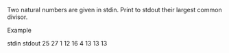 Two natural numbers are given in stdin. Print to stdout their largest common divisor.

Example

stdin       stdout
25 27         1
12 16         4
13 13       13
